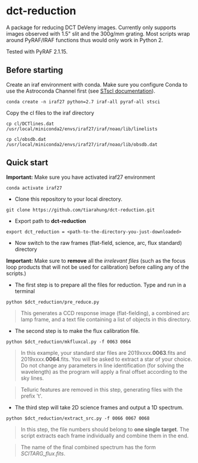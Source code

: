 # dct-reduction
A package for reducing DCT DeVeny images. Currently only supports images observed with 1.5" slit and the 300g/mm grating. Most scripts wrap around PyRAF/IRAF functions thus would only work in Python 2.

 
Tested with PyRAF 2.1.15.


## Before starting

Create an iraf environment with conda. Make sure you configure Conda to use the Astroconda Channel first (see [STscI documentation](https://astroconda.readthedocs.io/en/latest/installation.html#configure-conda-to-use-the-astroconda-channel)).

```
conda create -n iraf27 python=2.7 iraf-all pyraf-all stsci
```

Copy the cl files to the iraf directory
```
cp cl/DCTlines.dat /usr/local/miniconda2/envs/iraf27/iraf/noao/lib/linelists
```

```
cp cl/obsdb.dat /usr/local/miniconda2/envs/iraf27/iraf/noao/lib/obsdb.dat
```

## Quick start

**Important:** Make sure you have activated iraf27 environment
```
conda activate iraf27
```
- Clone this repository to your local directory. 
```
git clone https://github.com/tiarahung/dct-reduction.git
```
- Export path to **dct-reduction**
```
export dct_reduction = <path-to-the-directory-you-just-downloaded>
```

- Now switch to the raw frames (flat-field, science, arc, flux standard) directory

**Important:** Make sure to **remove** all the _irrelevant files_ (such as the focus loop products that will not be used for calibration) before calling any of the scripts.)

- The first step is to prepare all the files for reduction.  Type and run in a terminal
```
python $dct_reduction/pre_reduce.py
```
> This generates a CCD response image (flat-fielding), a combined arc lamp frame, and a text file containing a list of objects in this directory. 

- The second step is to make the flux calibration file.
```
python $dct_reduction/mkfluxcal.py -f 0063 0064
```
> In this example, your standard star files are 2019xxxx.**0063**.fits and  2019xxxx.**0064**.fits. You will be asked to extract a star of your choice. Do not change any parameters in line identification (for solving the wavelength) as the program will apply a final offset according to the sky lines. 

> Telluric features are removed in this step, generating files with the prefix 't'.

- The third step will take 2D science frames and output a 1D spectrum.
```
python $dct_reduction/extract_src.py -f 0066 0067 0068
```
> In this step, the file numbers should belong to **one single target**. The script extracts each frame individually and combine them in the end.

> The name of the final combined spectrum has the form _SCITARG_flux.fits_. 
